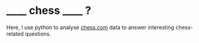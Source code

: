 # ____ chess ____ ?

Here, I use python to analyse [chess.com](https://www.chess.com/) data to answer interesting chess-related questions. 
